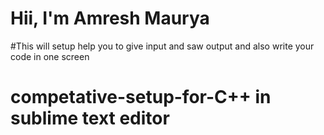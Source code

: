 # Hii, I'm Amresh Maurya 
#This will setup help you to give input and saw output and also write your code in one screen
# competative-setup-for-C++ in sublime text editor
